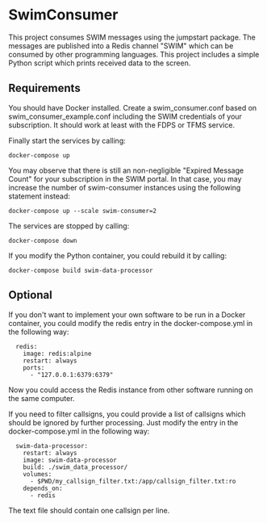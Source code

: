 # SwimConsumer

This project consumes SWIM messages using the jumpstart package. The messages are published into a Redis channel "SWIM" which can be consumed by other programming languages. This project includes a simple Python script which prints received data to the screen.

## Requirements
You should have Docker installed. 
Create a swim_consumer.conf based on swim_consumer_example.conf including the SWIM credentials of your subscription. It should work at least with the FDPS or TFMS service.

Finally start the services by calling: 
```
docker-compose up
```

You may observe that there is still an non-negligible "Expired Message Count" for your subscription in the SWIM portal. In that case, you may increase the number of swim-consumer instances using the following statement instead:
```
docker-compose up --scale swim-consumer=2
```

The services are stopped by calling:
```
docker-compose down
```

If you modify the Python container, you could rebuild it by calling:
```
docker-compose build swim-data-processor
```

## Optional
If you don't want to implement your own software to be run in a Docker container, you could modify the redis entry in the docker-compose.yml in the following way:
```
  redis:
    image: redis:alpine
    restart: always
    ports:
      - "127.0.0.1:6379:6379"
```
Now you could access the Redis instance from other software running on the same computer.

If you need to filter callsigns, you could provide a list of callsigns which should be ignored by further processing.
Just modify the entry in the docker-compose.yml in the following way:
```
  swim-data-processor:
    restart: always
    image: swim-data-processor
    build: ./swim_data_processor/
    volumes:
      - $PWD/my_callsign_filter.txt:/app/callsign_filter.txt:ro
    depends_on:
      - redis
```
The text file should contain one callsign per line.
